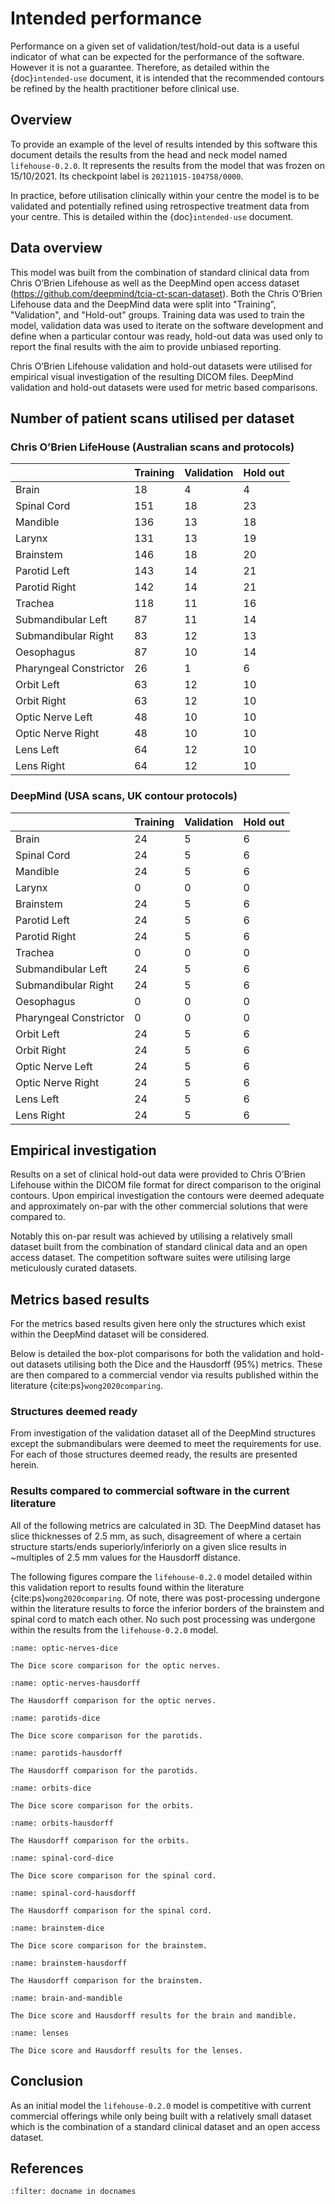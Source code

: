 # Intended performance

Performance on a given set of validation/test/hold-out data is a useful
indicator of what can be expected for the performance of the software. However
it is not a guarantee. Therefore, as detailed within the {doc}`intended-use`
document, it is intended that the recommended contours be refined by the health
practitioner before clinical use.

## Overview

To provide an example of the level of results intended by this software this
document details the results from the head and neck model named
`lifehouse-0.2.0`. It represents the results from the model that was frozen on
15/10/2021. Its checkpoint label is `20211015-104758/0000`.

In practice, before utilisation clinically within your centre the model is to
be validated and potentially refined using retrospective treatment data from
your centre. This is detailed within the {doc}`intended-use` document.

## Data overview

This model was built from the combination of standard clinical data from Chris
O’Brien Lifehouse as well as the DeepMind open access dataset
(https://github.com/deepmind/tcia-ct-scan-dataset). Both the Chris O’Brien
Lifehouse data and the DeepMind data were split into "Training”, "Validation",
and "Hold-out" groups. Training data was used to train the model, validation
data was used to iterate on the software development and define when a
particular contour was ready, hold-out data was used only to report the final
results with the aim to provide unbiased reporting.

Chris O’Brien Lifehouse validation and hold-out datasets were utilised for
empirical visual investigation of the resulting DICOM files. DeepMind
validation and hold-out datasets were used for metric based comparisons.

## Number of patient scans utilised per dataset

### Chris O’Brien LifeHouse (Australian scans and protocols)

|                        | Training | Validation | Hold out |
| ---------------------- | -------- | ---------- | -------- |
| Brain                  | 18       | 4          | 4        |
| Spinal Cord            | 151      | 18         | 23       |
| Mandible               | 136      | 13         | 18       |
| Larynx                 | 131      | 13         | 19       |
| Brainstem              | 146      | 18         | 20       |
| Parotid Left           | 143      | 14         | 21       |
| Parotid Right          | 142      | 14         | 21       |
| Trachea                | 118      | 11         | 16       |
| Submandibular Left     | 87       | 11         | 14       |
| Submandibular Right    | 83       | 12         | 13       |
| Oesophagus             | 87       | 10         | 14       |
| Pharyngeal Constrictor | 26       | 1          | 6        |
| Orbit Left             | 63       | 12         | 10       |
| Orbit Right            | 63       | 12         | 10       |
| Optic Nerve Left       | 48       | 10         | 10       |
| Optic Nerve Right      | 48       | 10         | 10       |
| Lens Left              | 64       | 12         | 10       |
| Lens Right             | 64       | 12         | 10       |

### DeepMind (USA scans, UK contour protocols)

|                        | Training | Validation | Hold out |
| ---------------------- | -------- | ---------- | -------- |
| Brain                  | 24       | 5          | 6        |
| Spinal Cord            | 24       | 5          | 6        |
| Mandible               | 24       | 5          | 6        |
| Larynx                 | 0        | 0          | 0        |
| Brainstem              | 24       | 5          | 6        |
| Parotid Left           | 24       | 5          | 6        |
| Parotid Right          | 24       | 5          | 6        |
| Trachea                | 0        | 0          | 0        |
| Submandibular Left     | 24       | 5          | 6        |
| Submandibular Right    | 24       | 5          | 6        |
| Oesophagus             | 0        | 0          | 0        |
| Pharyngeal Constrictor | 0        | 0          | 0        |
| Orbit Left             | 24       | 5          | 6        |
| Orbit Right            | 24       | 5          | 6        |
| Optic Nerve Left       | 24       | 5          | 6        |
| Optic Nerve Right      | 24       | 5          | 6        |
| Lens Left              | 24       | 5          | 6        |
| Lens Right             | 24       | 5          | 6        |

## Empirical investigation

Results on a set of clinical hold-out data were provided to Chris O’Brien
Lifehouse within the DICOM file format for direct comparison to the original
contours. Upon empirical investigation the contours were deemed adequate and
approximately on-par with the other commercial solutions that were compared to.

Notably this on-par result was achieved by utilising a relatively small dataset
built from the combination of standard clinical data and an open access
dataset. The competition software suites were utilising large meticulously
curated datasets.

## Metrics based results

For the metrics based results given here only the structures which exist within
the DeepMind dataset will be considered.

Below is detailed the box-plot comparisons for both the validation and hold-out
datasets utilising both the Dice and the Hausdorff (95%) metrics. These are
then compared to a commercial vendor via results published within the
literature {cite:ps}`wong2020comparing`.

### Structures deemed ready

From investigation of the validation dataset all of the DeepMind structures
except the submandibulars were deemed to meet the requirements for use. For
each of those structures deemed ready, the results are presented herein.

### Results compared to commercial software in the current literature

All of the following metrics are calculated in 3D. The DeepMind dataset has
slice thicknesses of 2.5 mm, as such, disagreement of where a certain structure
starts/ends superiorly/inferiorly on a given slice results in ~multiples of 2.5
mm values for the Hausdorff distance.

The following figures compare the `lifehouse-0.2.0` model detailed within this
validation report to results found within the literature
{cite:ps}`wong2020comparing`. Of note, there was post-processing undergone
within the literature results to force the inferior borders of the brainstem
and spinal cord to match each other. No such post processing was undergone
within the results from the `lifehouse-0.2.0` model.

```{figure} img/val/optic-nerves-dice.png
:name: optic-nerves-dice

The Dice score comparison for the optic nerves.
```

```{figure} img/val/optic-nerves-hausdorff.png
:name: optic-nerves-hausdorff

The Hausdorff comparison for the optic nerves.
```

```{figure} img/val/parotids-dice.png
:name: parotids-dice

The Dice score comparison for the parotids.
```

```{figure} img/val/parotids-hausdorff.png
:name: parotids-hausdorff

The Hausdorff comparison for the parotids.
```

```{figure} img/val/orbits-dice.png
:name: orbits-dice

The Dice score comparison for the orbits.
```

```{figure} img/val/orbits-hausdorff.png
:name: orbits-hausdorff

The Hausdorff comparison for the orbits.
```

```{figure} img/val/spinal-cord-dice.png
:name: spinal-cord-dice

The Dice score comparison for the spinal cord.
```

```{figure} img/val/spinal-cord-hausdorff.png
:name: spinal-cord-hausdorff

The Hausdorff comparison for the spinal cord.
```

```{figure} img/val/brainstem-dice.png
:name: brainstem-dice

The Dice score comparison for the brainstem.
```

```{figure} img/val/brainstem-hausdorff.png
:name: brainstem-hausdorff

The Hausdorff comparison for the brainstem.
```

```{figure} img/val/brain-and-mandible.png
:name: brain-and-mandible

The Dice score and Hausdorff results for the brain and mandible.
```

```{figure} img/val/lenses.png
:name: lenses

The Dice score and Hausdorff results for the lenses.
```

## Conclusion

As an initial model the `lifehouse-0.2.0` model is competitive with current
commercial offerings while only being built with a relatively small dataset
which is the combination of a standard clinical dataset and an open access
dataset.

## References

```{bibliography}
:filter: docname in docnames
```
